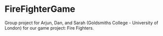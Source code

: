 # FireFighterGame
Group project for Arjun, Dan, and Sarah (Goldsmiths College - University of London) for our game project: Fire Fighters.
